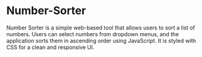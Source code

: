# Number-Sorter
Number Sorter is a simple web-based tool that allows users to sort a list of numbers. Users can select numbers from dropdown menus, and the application sorts them in ascending order using JavaScript. It is styled with CSS for a clean and responsive UI.
